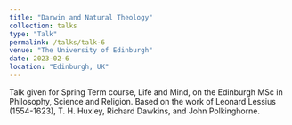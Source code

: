 ```yaml
---
title: "Darwin and Natural Theology"
collection: talks
type: "Talk"
permalink: /talks/talk-6
venue: "The University of Edinburgh"
date: 2023-02-6
location: "Edinburgh, UK"
---
```


Talk given for Spring Term course, Life and Mind, on the Edinburgh MSc in Philosophy, Science and Religion. Based on the work of Leonard Lessius (1554-1623), T. H. Huxley, Richard Dawkins, and John Polkinghorne. 
